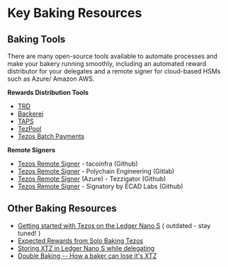 # Key Baking Resources

## Baking Tools

There are many open-source tools available to automate processes and make your bakery running smoothly, including an automated reward distributor for your delegates and a remote signer for cloud-based HSMs such as Azure/ Amazon AWS.

**Rewards Distribution Tools**

* [TRD](https://github.com/tezos-reward-distributor-organization/tezos-reward-distributor)
* [Backerei](https://github.com/cryptiumlabs/backerei)
* [TAPS](https://github.com/TezosRio/taps) 
* [TezPool](https://github.com/dakk/tezpool)
* [Tezos Batch Payments](https://github.com/figment-networks/tezos-batch-payments)

**Remote Signers**

* [Tezos Remote Signer](https://github.com/tacoinfra/remote-signer) - tacoinfra \(Github\)
* [Tezos Remote Signer](https://gitlab.com/polychainlabs/tezos-hsm-signer) - Polychain Engineering \(Gitlab\)
* [Tezos Remote Signer](https://github.com/tezzigator/azure-tezos-signer) \(Azure\) - Tezzigator \(Github\)
* [Tezos Remote Signer](https://github.com/ecadlabs/signatory) - Signatory by ECAD Labs \(Github\)

## Other Baking Resources

* [Getting started with Tezos on the Ledger Nano S](https://medium.com/@obsidian.systems/getting-started-with-tezos-on-the-ledger-nano-s-c011517b0f3c) \( outdated - stay tuned! \)
* [Expected Rewards from Solo Baking Tezos](https://medium.com/cryptium/coquito-tezem-ergo-sum-expected-rewards-from-solo-baking-tezos-fcb4616b97dc)
* [Storing XTZ in Ledger Nano S while delegating](https://www.ledger.com/tezos-wallet)
* [Double Baking -- How a baker can lose it's XTZ](https://medium.com/cryptium/half-baked-is-always-better-than-double-baked-what-is-at-stake-in-the-tezos-protocol-6619ce4a5f87)



